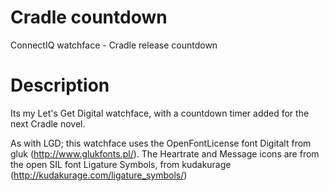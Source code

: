 # Cradle countdown
ConnectIQ watchface - Cradle release countdown

# Description
Its my Let's Get Digital watchface, with a countdown timer added for the next Cradle novel.

As with LGD; this watchface uses the OpenFontLicense font Digitalt from gluk (http://www.glukfonts.pl/).
The Heartrate and Message icons are from the open SIL font Ligature Symbols, from kudakurage (http://kudakurage.com/ligature_symbols/)
